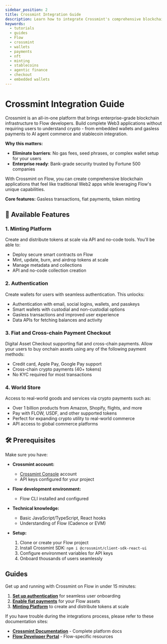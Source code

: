 ```yaml
---
sidebar_position: 2
title: Crossmint Integration Guide
description: Learn how to integrate Crossmint's comprehensive blockchain infrastructure platform with Flow for wallets, payments, NFTs, and more.
keywords:
  - tutorials
  - guides
  - Flow
  - crossmint
  - wallets
  - payments
  - nft
  - minting
  - stablecoins
  - agentic finance
  - checkout
  - embedded wallets
---
```


# Crossmint Integration Guide

Crossmint is an all-in-one platform that brings enterprise-grade blockchain infrastructure to Flow developers. Build complete Web3 applications without requiring users to understand crypto - from embedded wallets and gasless payments to AI agent commerce and stablecoin integration.

**Why this matters:**  

- **Eliminate barriers**: No gas fees, seed phrases, or complex wallet setup for your users
- **Enterprise ready**: Bank-grade security trusted by Fortune 500 companies

With Crossmint on Flow, you can create comprehensive blockchain applications that feel like traditional Web2 apps while leveraging Flow's unique capabilities.

**Core features:** Gasless transactions, fiat payments, token minting



## 🎯 Available Features

### 1. Minting Platform

Create and distribute tokens at scale via API and no-code tools. You'll be able to: 

- Deploy secure smart contracts on Flow
- Mint, update, burn, and airdrop tokens at scale
- Manage metadata and collections
- API and no-code collection creation

### 2. Authentication

Create wallets for users with seamless authentication. This unlocks: 

- Authentication with email, social logins, wallets, and passkeys
- Smart wallets with custodial and non-custodial options
- Gasless transactions and improved user experience
- Data APIs for fetching balances and activity

### 3. Fiat and Cross-chain Payment Checkout

Digital Asset Checkout supporting fiat and cross-chain payments. Allow your users to buy onchain assets using any of the following payment methods:

- Credit card, Apple Pay, Google Pay support
- Cross-chain crypto payments (40+ tokens)
- No KYC required for most transactions

### 4. World Store

Access to real-world goods and services via crypto payments such as:

- Over 1 billion products from Amazon, Shopify, flights, and more
- Pay with FLOW, USDF, and other supported tokens
- Perfect for expanding crypto utility to real-world commerce
- API access to global commerce platforms


## 🛠 Prerequisites  

Make sure you have:

- **Crossmint account:**  

  - [Crossmint Console] account
  - API keys configured for your project

- **Flow development environment:**  

  - Flow CLI installed and configured

- **Technical knowledge:**  

  - Basic JavaScript/TypeScript, React hooks
  - Understanding of Flow (Cadence or EVM)

- **Setup:**  

  1. Clone or create your Flow project
  2. Install Crossmint SDK: `npm i @crossmint/client-sdk-react-ui`
  3. Configure environment variables for API keys
  4. Onboard thousands of users seamlessly

## Guides

Get up and running with Crossmint on Flow in under 15 minutes:

1. **[Set up authentication](./authentication.md)** for seamless user onboarding  
3. **[Enable fiat payments](./payment-checkout.md)** for your Flow assets
4. **[Minting Platform](./minting-platform.md)** to create and distribute tokens at scale

If you have trouble during the integrations process, please refer to these documentation sites: 

- **[Crossmint Documentation](https://docs.crossmint.com/)** - Complete platform docs
- **[Flow Developer Portal](https://developers.flow.com/)** - Flow-specific resources


<!-- Reference-style links, does not render on page -->

[Crossmint Console]: https://staging.crossmint.com
[Contact Sales]: https://crossmint.com/contact 